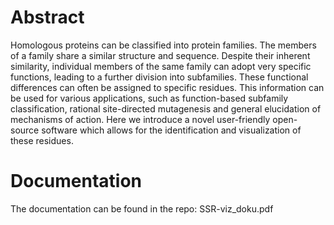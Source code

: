 Abstract
=====================

Homologous proteins can be classified into protein families. The members of a family share a similar structure and sequence. Despite their inherent similarity, individual members of the same family can adopt very specific functions, leading to a further division into subfamilies. These functional differences can often be assigned to specific residues. This information can be used for various applications, such as function-based subfamily classification, rational site-directed mutagenesis and general elucidation of mechanisms of action. Here we introduce a novel user-friendly open-source software which allows for the identification and visualization of these residues.

Documentation
=====================

The documentation can be found in the repo: SSR-viz_doku.pdf
